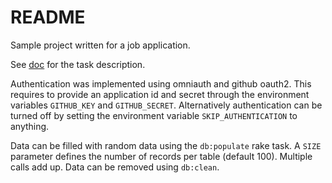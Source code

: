 # README

Sample project written for a job application.

See [doc](doc/Case%20study(6h)_%20Identifier(token)%20generator.pdf) for the task description.

Authentication was implemented using omniauth and github oauth2.
This requires to provide an application id and secret through the
environment variables `GITHUB_KEY` and `GITHUB_SECRET`.
Alternatively authentication can be turned off by setting the environment
variable `SKIP_AUTHENTICATION` to anything.

Data can be filled with random data using the `db:populate` rake task.
A `SIZE` parameter defines the number of records per table (default 100).
Multiple calls add up.
Data can be removed using `db:clean`.
